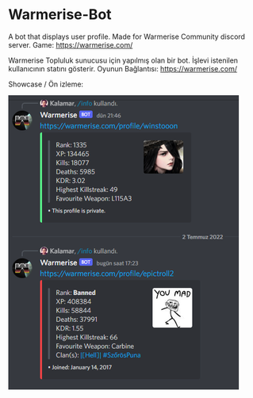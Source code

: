 # Warmerise-Bot

A bot that displays user profile. Made for Warmerise Community discord server.
Game: https://warmerise.com/

Warmerise Topluluk sunucusu için yapılmış olan bir bot. İşlevi istenilen kullanıcının statını gösterir.
Oyunun Bağlantısı: https://warmerise.com/

Showcase / Ön izleme:

![](image/img.png)

